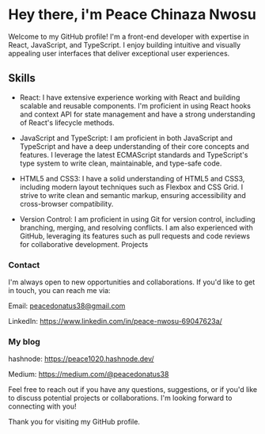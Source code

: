 # Hey there, i'm Peace Chinaza Nwosu

Welcome to my GitHub profile! I'm a front-end developer with expertise in React, JavaScript, and TypeScript. I enjoy building intuitive and visually appealing user interfaces that deliver exceptional user experiences. 
## Skills

- React: I have extensive experience working with React and building scalable and reusable components. I'm proficient in using React hooks and context API for state management and have a strong understanding of React's lifecycle methods.
- JavaScript and TypeScript: I am proficient in both JavaScript and TypeScript and have a deep understanding of their core concepts and features. I leverage the latest ECMAScript standards and TypeScript's type system to write clean, maintainable, and type-safe code.
- HTML5 and CSS3: I have a solid understanding of HTML5 and CSS3, including modern layout techniques such as Flexbox and CSS Grid. I strive to write clean and semantic markup, ensuring accessibility and cross-browser compatibility.

- Version Control: I am proficient in using Git for version control, including branching, merging, and resolving conflicts. I am also experienced with GitHub, leveraging its features such as pull requests and code reviews for collaborative development.
Projects
<!--
## Here are a few notable projects I've worked on:

- Project 1: A responsive e-commerce website built with React and Redux. It includes features such as product browsing, cart management, and secure payment integration.
- Project 2: A task management application built with React and TypeScript. It includes features like task creation, assignment, and tracking progress.
- Project 3: A real-time chat application built with React, Socket.io, and Node.js. It enables users to communicate in real-time with features like private messaging and group chat.
For more details on these projects and other contributions, please refer to the individual repositories in my GitHub profile.
-->
### Contact

I'm always open to new opportunities and collaborations. If you'd like to get in touch, you can reach me via:

Email: peacedonatus38@gmail.com

LinkedIn: https://www.linkedin.com/in/peace-nwosu-69047623a/

### My blog

hashnode: https://peace1020.hashnode.dev/

Medium: https://medium.com/@peacedonatus38

Feel free to reach out if you have any questions, suggestions, or if you'd like to discuss potential projects or collaborations. I'm looking forward to connecting with you!

Thank you for visiting my GitHub profile.
